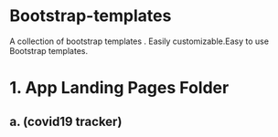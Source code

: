 # Bootstrap-templates
A collection of bootstrap templates . Easily customizable.Easy to use Bootstrap templates.

# 1. App Landing Pages Folder
## a. (covid19 tracker)


